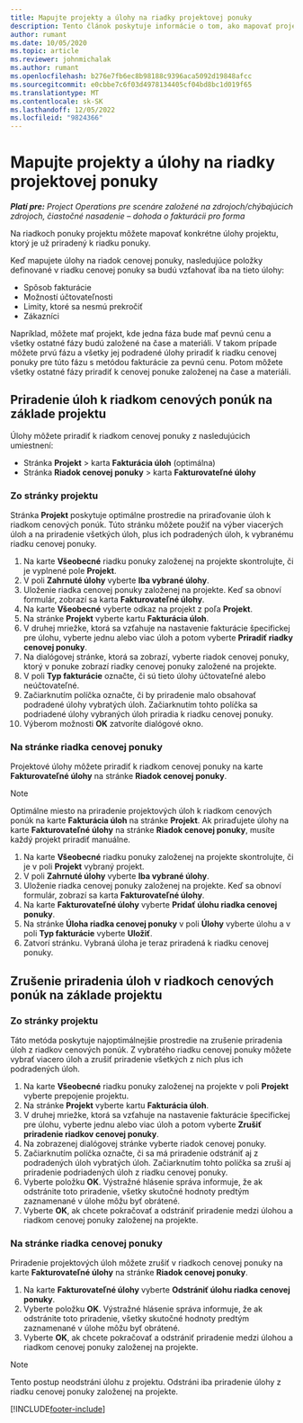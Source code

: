 ```yaml
---
title: Mapujte projekty a úlohy na riadky projektovej ponuky
description: Tento článok poskytuje informácie o tom, ako mapovať projekty a úlohy na riadky ponuky projektu.
author: rumant
ms.date: 10/05/2020
ms.topic: article
ms.reviewer: johnmichalak
ms.author: rumant
ms.openlocfilehash: b276e7fb6ec8b98188c9396aca5092d19848afcc
ms.sourcegitcommit: e0cbbe7c6f03d4978134405cf04bd8bc1d019f65
ms.translationtype: MT
ms.contentlocale: sk-SK
ms.lasthandoff: 12/05/2022
ms.locfileid: "9824366"
---
```

# <a name="map-projects-and-tasks-to-project-quote-lines"></a>Mapujte projekty a úlohy na riadky projektovej ponuky

_**Platí pre:** Project Operations pre scenáre založené na zdrojoch/chýbajúcich zdrojoch, čiastočné nasadenie – dohoda o fakturácii pro forma_

Na riadkoch ponuky projektu môžete mapovať konkrétne úlohy projektu, ktorý je už priradený k riadku ponuky.

Keď mapujete úlohy na riadok cenovej ponuky, nasledujúce položky definované v riadku cenovej ponuky sa budú vzťahovať iba na tieto úlohy:

- Spôsob fakturácie
- Možností účtovateľnosti
- Limity, ktoré sa nesmú prekročiť
- Zákazníci

Napríklad, môžete mať projekt, kde jedna fáza bude mať pevnú cenu a všetky ostatné fázy budú založené na čase a materiáli. V takom prípade môžete prvú fázu a všetky jej podradené úlohy priradiť k riadku cenovej ponuky pre túto fázu s metódou fakturácie za pevnú cenu. Potom môžete všetky ostatné fázy priradiť k cenovej ponuke založenej na čase a materiáli.

## <a name="associate-tasks-to-project-based-quote-lines"></a>Priradenie úloh k riadkom cenových ponúk na základe projektu

Úlohy môžete priradiť k riadkom cenovej ponuky z nasledujúcich umiestnení:

- Stránka **Projekt** > karta **Fakturácia úloh** (optimálna)
- Stránka **Riadok cenovej ponuky** > karta **Fakturovateľné úlohy** 

### <a name="from-the-project-page"></a>Zo stránky projektu

Stránka **Projekt** poskytuje optimálne prostredie na priraďovanie úloh k riadkom cenových ponúk. Túto stránku môžete použiť na výber viacerých úloh a na priradenie všetkých úloh, plus ich podradených úloh, k vybranému riadku cenovej ponuky.

1. Na karte **Všeobecné** riadku ponuky založenej na projekte skontrolujte, či je vyplnené pole **Projekt**.
2. V poli **Zahrnuté úlohy** vyberte **Iba vybrané úlohy**.
3. Uloženie riadka cenovej ponuky založenej na projekte. Keď sa obnoví formulár, zobrazí sa karta **Fakturovateľné úlohy**.
4. Na karte **Všeobecné** vyberte odkaz na projekt z poľa **Projekt**.
5. Na stránke **Projekt** vyberte kartu **Fakturácia úloh**.
6. V druhej mriežke, ktorá sa vzťahuje na nastavenie fakturácie špecifickej pre úlohu, vyberte jednu alebo viac úloh a potom vyberte **Priradiť riadky cenovej ponuky**.
7. Na dialógovej stránke, ktorá sa zobrazí, vyberte riadok cenovej ponuky, ktorý v ponuke zobrazí riadky cenovej ponuky založené na projekte.
8. V poli **Typ fakturácie** označte, či sú tieto úlohy účtovateľné alebo neúčtovateľné.
9. Začiarknutím políčka označte, či by priradenie malo obsahovať podradené úlohy vybratých úloh. Začiarknutím tohto políčka sa podriadené úlohy vybraných úloh priradia k riadku cenovej ponuky.
10. Výberom možnosti **OK** zatvoríte dialógové okno.

### <a name="from-the-quote-line-page"></a>Na stránke riadka cenovej ponuky

Projektové úlohy môžete priradiť k riadkom cenovej ponuky na karte **Fakturovateľné úlohy** na stránke **Riadok cenovej ponuky**.

>[!NOTE]
>Optimálne miesto na priradenie projektových úloh k riadkom cenových ponúk na karte **Fakturácia úloh** na stránke **Projekt**. Ak priraďujete úlohy na karte **Fakturovateľné úlohy** na stránke **Riadok cenovej ponuky**, musíte každý projekt priradiť manuálne.

1. Na karte **Všeobecné** riadku ponuky založenej na projekte skontrolujte, či je v poli **Projekt** vybraný projekt.
2. V poli **Zahrnuté úlohy** vyberte **Iba vybrané úlohy**.
3. Uloženie riadka cenovej ponuky založenej na projekte. Keď sa obnoví formulár, zobrazí sa karta **Fakturovateľné úlohy**.
4. Na karte **Fakturovateľné úlohy** vyberte **Pridať úlohu riadka cenovej ponuky**.
5. Na stránke **Úloha riadka cenovej ponuky** v poli **Úlohy** vyberte úlohu a v poli **Typ fakturácie** vyberte **Uložiť**. 
6. Zatvorí stránku. Vybraná úloha je teraz priradená k riadku cenovej ponuky.

## <a name="disassociate-tasks-from-projectbased-quote-lines"></a>Zrušenie priradenia úloh v riadkoch cenových ponúk na základe projektu

### <a name="from-the-project-page"></a>Zo stránky projektu

Táto metóda poskytuje najoptimálnejšie prostredie na zrušenie priradenia úloh z riadkov cenových ponúk. Z vybratého riadku cenovej ponuky môžete vybrať viacero úloh a zrušiť priradenie všetkých z nich plus ich podradených úloh.

1. Na karte **Všeobecné** riadku ponuky založenej na projekte v poli **Projekt** vyberte prepojenie projektu.
2. Na stránke **Projekt** vyberte kartu **Fakturácia úloh**.
3. V druhej mriežke, ktorá sa vzťahuje na nastavenie fakturácie špecifickej pre úlohu, vyberte jednu alebo viac úloh a potom vyberte **Zrušiť priradenie riadkov cenovej ponuky**.
4. Na zobrazenej dialógovej stránke vyberte riadok cenovej ponuky.
5. Začiarknutím políčka označte, či sa má priradenie odstrániť aj z podradených úloh vybratých úloh. Začiarknutím tohto políčka sa zruší aj priradenie podriadených úloh z riadku cenovej ponuky.
6. Vyberte položku **OK**. Výstražné hlásenie správa informuje, že ak odstránite toto priradenie, všetky skutočné hodnoty predtým zaznamenané v úlohe môžu byť obrátené. 
7. Vyberte **OK**, ak chcete pokračovať a odstrániť priradenie medzi úlohou a riadkom cenovej ponuky založenej na projekte.

### <a name="from-the-quote-line-page"></a>Na stránke riadka cenovej ponuky

Priradenie projektových úloh môžete zrušiť v riadkoch cenovej ponuky na karte **Fakturovateľné úlohy** na stránke **Riadok cenovej ponuky**.

1. Na karte **Fakturovateľné úlohy** vyberte **Odstrániť úlohu riadka cenovej ponuky**.
2. Vyberte položku **OK**. Výstražné hlásenie správa informuje, že ak odstránite toto priradenie, všetky skutočné hodnoty predtým zaznamenané v úlohe môžu byť obrátené. 
3. Vyberte **OK**, ak chcete pokračovať a odstrániť priradenie medzi úlohou a riadkom cenovej ponuky založenej na projekte.

>[!NOTE]
> Tento postup neodstráni úlohu z projektu. Odstráni iba priradenie úlohy z riadku cenovej ponuky založenej na projekte.


[!INCLUDE[footer-include](../../includes/footer-banner.md)]
